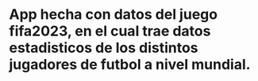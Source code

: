 # App hecha con datos del juego fifa2023, en el cual trae datos estadisticos de los distintos jugadores de futbol a nivel mundial.
